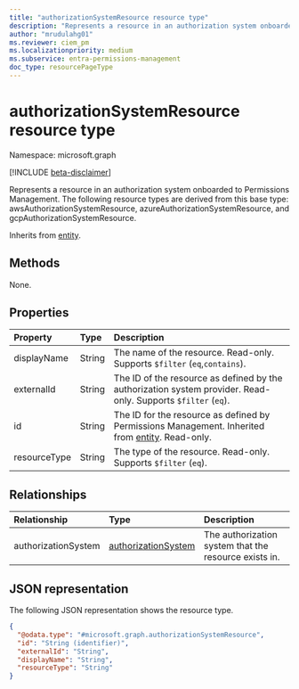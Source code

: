 ```yaml
---
title: "authorizationSystemResource resource type"
description: "Represents a resource in an authorization system onboarded to Permissions Management."
author: "mrudulahg01"
ms.reviewer: ciem_pm
ms.localizationpriority: medium
ms.subservice: entra-permissions-management
doc_type: resourcePageType
---
```


# authorizationSystemResource resource type

Namespace: microsoft.graph

[!INCLUDE [beta-disclaimer](../../includes/beta-disclaimer.md)]

Represents a resource in an authorization system onboarded to Permissions Management. The following resource types are derived from this base type: awsAuthorizationSystemResource, azureAuthorizationSystemResource, and gcpAuthorizationSystemResource.

Inherits from [entity](../resources/entity.md).

## Methods
None.

## Properties
|Property|Type|Description|
|:---|:---|:---|
|displayName|String|The name of the resource. Read-only. Supports `$filter` (`eq`,`contains`).|
|externalId|String|The ID of the resource as defined by the authorization system provider. Read-only. Supports `$filter` (`eq`).|
|id|String|The ID for the resource as defined by Permissions Management. Inherited from [entity](../resources/entity.md). Read-only.|
|resourceType|String|The type of the resource. Read-only. Supports `$filter` (`eq`).|

## Relationships
|Relationship|Type|Description|
|:---|:---|:---|
|authorizationSystem|[authorizationSystem](../resources/authorizationsystem.md)|The authorization system that the resource exists in.|

## JSON representation
The following JSON representation shows the resource type.
<!-- {
  "blockType": "resource",
  "keyProperty": "id",
  "@odata.type": "microsoft.graph.authorizationSystemResource",
  "baseType": "microsoft.graph.entity",
  "openType": false
}
-->
``` json
{
  "@odata.type": "#microsoft.graph.authorizationSystemResource",
  "id": "String (identifier)",
  "externalId": "String",
  "displayName": "String",
  "resourceType": "String"
}
```

